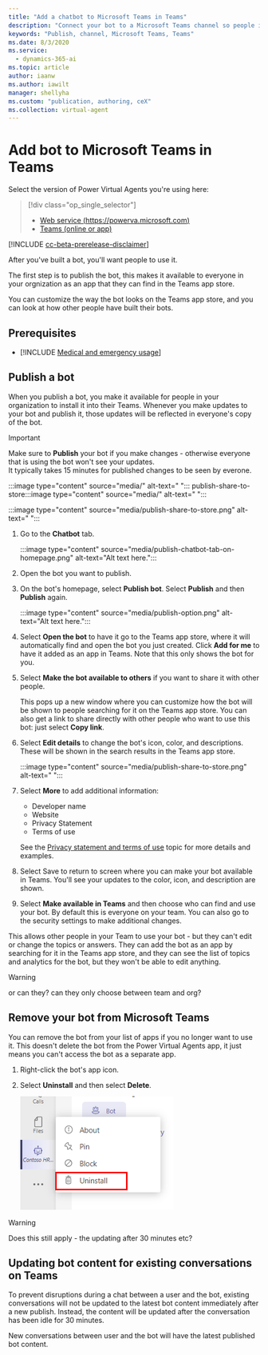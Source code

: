 ```yaml
---
title: "Add a chatbot to Microsoft Teams in Teams"
description: "Connect your bot to a Microsoft Teams channel so people in your organization can interact with it."
keywords: "Publish, channel, Microsoft Teams, Teams"
ms.date: 8/3/2020
ms.service:
  - dynamics-365-ai
ms.topic: article
author: iaanw
ms.author: iawilt
manager: shellyha
ms.custom: "publication, authoring, ceX"
ms.collection: virtual-agent
---
```


# Add bot to Microsoft Teams in Teams

Select the version of Power Virtual Agents you're using here:

> [!div class="op_single_selector"]
> - [Web service (https://powerva.microsoft.com)](../publication-add-bot-to-microsoft-teams.md)
> - [Teams (online or app)](publication-add-bot-to-microsoft-teams-teams.md)

[!INCLUDE [cc-beta-prerelease-disclaimer](includes/cc-beta-prerelease-disclaimer-teams.md)]

After you've built a bot, you'll want people to use it.

The first step is to publish the bot, this makes it available to everyone in your orgnization as an app that they can find in the Teams app store.

You can customize the way the bot looks on the Teams app store, and you can look at how other people have built their bots.


## Prerequisites

- [!INCLUDE [Medical and emergency usage](includes/pva-usage-limitations-teams.md)]



## Publish a bot

When you publish a bot, you make it available for people in your organization to install it into their Teams. Whenever you make updates to your bot and publish it, those updates will be reflected in everyone's copy of the bot.

>[!IMPORTANT]
>Make sure to **Publish** your bot if you make changes - otherwise everyone that is using the bot won't see your updates.  
>It typically takes 15 minutes for published changes to be seen by everone.


:::image type="content" source="media/" alt-text=" ":::
publish-share-to-store:::image type="content" source="media/" alt-text=" ":::


:::image type="content" source="media/publish-share-to-store.png" alt-text=" ":::



1. Go to the **Chatbot** tab.

    :::image type="content" source="media/publish-chatbot-tab-on-homepage.png" alt-text="Alt text here.":::

3. Open the bot you want to publish.
3. On the bot's homepage, select **Publish bot**. Select **Publish** and then **Publish** again.

    :::image type="content" source="media/publish-option.png" alt-text="Alt text here.":::


4. Select **Open the bot** to have it go to the Teams app store, where it will automatically find and open the bot you just created. Click **Add for me** to have it added as an app in Teams. Note that this only shows the bot for you.


5. Select **Make the bot available to others** if you want to share it with other people.

    This pops up a new window where you can customize how the bot will be shown to people searching for it on the Teams app store. 
    You can also get a link to share directly with other people who want to use this bot: just select **Copy link**.

6. Select **Edit details** to change the bot's icon, color, and descriptions. These will be shown in the search results in the Teams app store.

    :::image type="content" source="media/publish-share-to-store.png" alt-text=" ":::

7. Select **More** to add additional information:  
    - Developer name  
    - Website
    - Privacy Statement
    - Terms of use

   See the [Privacy statement and terms of use](publication-terms-of-use-teams.md) topic for more details and examples.

8. Select Save to return to screen where you can make your bot available in Teams. You'll see your updates to the color, icon, and description are shown.
9. Select **Make available in Teams** and then choose who can find and use your bot. By default this is everyone on your team. You can also go to the security settings to make additional changes.

This allows other people in your Team to use your bot - but they can't edit or change the topics or answers. They can add the bot as an app by searching for it in the Teams app store, and they can see the list of topics and analytics for the bot, but they won't be able to edit anything.

>[!WARNING]
> or can they? can they only choose between team and org?





## Remove your bot from Microsoft Teams

You can remove the bot from your list of apps if you no longer want to use it. This doesn't delete the bot from the Power Virtual Agents app, it just means you can't access the bot as a separate app.

1. Right-click the bot's app icon.

2. Select **Uninstall** and then select **Delete**.

   ![Delete Microsoft Teams channel](media/channel-teams-delete-channel-teams.png)


>[!WARNING]
>Does this still apply - the updating after 30 minutes etc?
   
## Updating bot content for existing conversations on Teams

To prevent disruptions during a chat between a user and the bot, existing conversations will not be updated to the latest bot content immediately after a new publish. Instead, the content will be updated after the conversation has been idle for 30 minutes. 

New conversations between user and the bot will have the latest published bot content.


